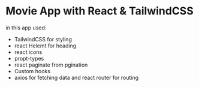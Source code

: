 # Movie App with React & TailwindCSS

in this app used:

<ul>
  <li>   TailwindCSS for styling </li> 
  <li> react Helemt for heading </li>  
  <li>   react icons  </li>  
  <li> propt-types  </li>  
  <li>  react paginate from pgination </li>  
  <li>  Custom hooks  </li>  
  <li> axios for fetching data and react router for routing </li>
</ul>

  
  
  

  
  
 
  
  
  
  

